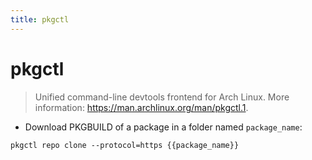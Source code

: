 ```yaml
---
title: pkgctl
---
```

# pkgctl

> Unified command-line devtools frontend for Arch Linux.
> More information: <https://man.archlinux.org/man/pkgctl.1>.

- Download PKGBUILD of a package in a folder named `package_name`:

`pkgctl repo clone --protocol=https {{package_name}}`
